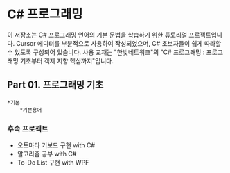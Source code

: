 # C# 프로그래밍

이 저장소는 C# 프로그래밍 언어의 기본 문법을 학습하기 위한 튜토리얼 프로젝트입니다. Cursor 에디터를 부분적으로 사용하여 작성되었으며, C# 초보자들이 쉽게 따라할 수 있도록 구성되어 있습니다.
사용 교재는 "한빛네트워크"의 "C# 프로그래밍 : 프로그래밍 기초부터 객제 지향 핵심까지"입니다.

## Part 01. 프로그래밍 기초
    *기본
        *기본용어


### 후속 프로젝트

- 오토마타 키보드 구현 with C#
- 알고리즘 공부 with C#
- To-Do List 구현 with WPF
